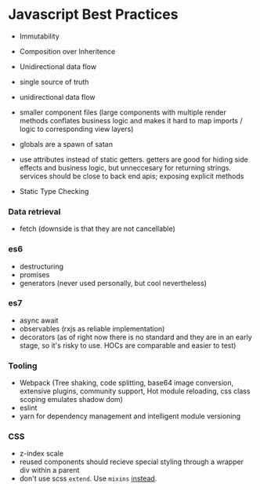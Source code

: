 # Javascript Best Practices

- Immutability

- Composition over Inheritence

- Unidirectional data flow

- single source of truth

- unidirectional data flow
- smaller component files (large components with multiple render methods conflates business logic and makes it hard to map imports / logic to corresponding view layers)
- globals are a spawn of satan
- use attributes instead of static getters. getters are good for hiding side effects and business logic, but unneccesary for returning strings. services should be close to back end apis; exposing explicit methods
- Static Type Checking

### Data retrieval
- fetch (downside is that they are not cancellable)

### es6
- destructuring
- promises
- generators (never used personally, but cool nevertheless)

### es7
- async await
- observables (rxjs as reliable implementation)
- decorators (as of right now there is no standard and they are in an early stage, so it's risky to use. HOCs are comparable and easier to test)

### Tooling

- Webpack (Tree shaking, code splitting, base64 image conversion, extensive plugins, community support, Hot module reloading, css class scoping emulates shadow dom)
- eslint
- yarn for dependency management and intelligent module versioning

### CSS
- z-index scale
- reused components should recieve special styling through a wrapper div within a parent
- don't use scss `extend`. Use `mixins` [instead](https://www.sitepoint.com/avoid-sass-extend/).
